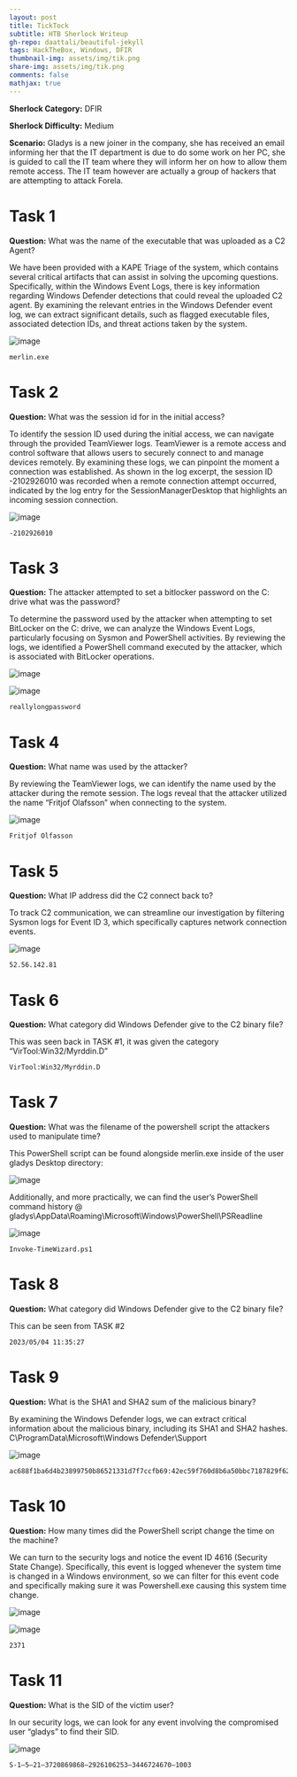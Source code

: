 ```yaml
---
layout: post
title: TickTock
subtitle: HTB Sherlock Writeup
gh-repo: daattali/beautiful-jekyll
tags: HackTheBox, Windows, DFIR
thumbnail-img: assets/img/tik.png
share-img: assets/img/tik.png
comments: false
mathjax: true
---
```


**Sherlock Category:** DFIR

**Sherlock Difficulty:** Medium

**Scenario:** Gladys is a new joiner in the company, she has received an email informing her that the IT department is due to do some work on her PC, she is guided to call the IT team where they will inform her on how to allow them remote access. The IT team however are actually a group of hackers that are attempting to attack Forela.

# Task 1
**Question:** What was the name of the executable that was uploaded as a C2 Agent?

We have been provided with a KAPE Triage of the system, which contains several critical artifacts that can assist in solving the upcoming questions. Specifically, within the Windows Event Logs, there is key information regarding Windows Defender detections that could reveal the uploaded C2 agent. By examining the relevant entries in the Windows Defender event log, we can extract significant details, such as flagged executable files, associated detection IDs, and threat actions taken by the system.

![image](/assets/img/tiktok1.png)

~~~
merlin.exe
~~~

# Task 2
**Question:** What was the session id for in the initial access?

To identify the session ID used during the initial access, we can navigate through the provided TeamViewer logs. TeamViewer is a remote access and control software that allows users to securely connect to and manage devices remotely. By examining these logs, we can pinpoint the moment a connection was established. As shown in the log excerpt, the session ID -2102926010 was recorded when a remote connection attempt occurred, indicated by the log entry for the SessionManagerDesktop that highlights an incoming session connection.

![image](/assets/img/tiktok2.png)

~~~
-2102926010
~~~

# Task 3 
**Question:** The attacker attempted to set a bitlocker password on the C: drive what was the password?

To determine the password used by the attacker when attempting to set BitLocker on the C: drive, we can analyze the Windows Event Logs, particularly focusing on Sysmon and PowerShell activities. By reviewing the logs, we identified a PowerShell command executed by the attacker, which is associated with BitLocker operations.

![image](/assets/img/tiktok3.png)

![image](/assets/img/tiktok4.png)

~~~
reallylongpassword
~~~

# Task 4
**Question:** What name was used by the attacker?

By reviewing the TeamViewer logs, we can identify the name used by the attacker during the remote session. The logs reveal that the attacker utilized the name “Fritjof Olafsson” when connecting to the system.

![image](/assets/img/tiktok5.png)

~~~
Fritjof Olfasson
~~~

# Task 5
**Question:** What IP address did the C2 connect back to?

To track C2 communication, we can streamline our investigation by filtering Sysmon logs for Event ID 3, which specifically captures network connection events.

![image](/assets/img/tiktok6.png)

~~~
52.56.142.81
~~~

# Task 6
**Question:** What category did Windows Defender give to the C2 binary file?

This was seen back in TASK #1, it was given the category “VirTool:Win32/Myrddin.D”

~~~
VirTool:Win32/Myrddin.D
~~~

# Task 7
**Question:** What was the filename of the powershell script the attackers used to manipulate time?

This PowerShell script can be found alongside merlin.exe inside of the user gladys Desktop directory:

![image](/assets/img/tiktok7.png)

Additionally, and more practically, we can find the user’s PowerShell command history @ gladys\AppData\Roaming\Microsoft\Windows\PowerShell\PSReadline

![image](/assets/img/tiktok8.png)

~~~
Invoke-TimeWizard.ps1
~~~

# Task 8
**Question:** What category did Windows Defender give to the C2 binary file?

This can be seen from TASK #2

~~~
2023/05/04 11:35:27
~~~

# Task 9
**Question:** What is the SHA1 and SHA2 sum of the malicious binary?

By examining the Windows Defender logs, we can extract critical information about the malicious binary, including its SHA1 and SHA2 hashes. C\ProgramData\Microsoft\Windows Defender\Support

![image](/assets/img/tiktok9.png)

~~~
ac688f1ba6d4b23899750b86521331d7f7ccfb69:42ec59f760d8b6a50bbc7187829f62c3b6b8e1b841164e7185f497eb7f3b4db9
~~~

# Task 10
**Question:** How many times did the PowerShell script change the time on the machine?

We can turn to the security logs and notice the event ID 4616 (Security State Change). Specifically, this event is logged whenever the system time is changed in a Windows environment, so we can filter for this event code and specifically making sure it was Powershell.exe causing this system time change.

![image](/assets/img/tiktok10.png)

![image](/assets/img/tiktok11.png)

~~~
2371
~~~

# Task 11
**Question:** What is the SID of the victim user?

In our security logs, we can look for any event involving the compromised user “gladys” to find their SID.

![image](/assets/img/tiktok12.png)

~~~
S-1–5–21–3720869868–2926106253–3446724670–1003
~~~



